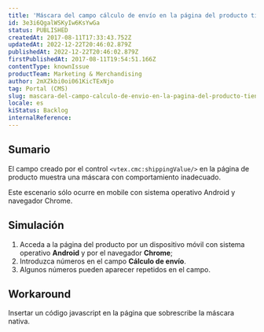 ```yaml
---
title: 'Máscara del campo cálculo de envío en la página del producto tiene comportamiento inadecuado'
id: 3e3i6QgalWSKyIw6KsYwGa
status: PUBLISHED
createdAt: 2017-08-11T17:33:43.752Z
updatedAt: 2022-12-22T20:46:02.879Z
publishedAt: 2022-12-22T20:46:02.879Z
firstPublishedAt: 2017-08-11T19:54:51.166Z
contentType: knownIssue
productTeam: Marketing & Merchandising
author: 2mXZkbi0oi061KicTExNjo
tag: Portal (CMS)
slug: mascara-del-campo-calculo-de-envio-en-la-pagina-del-producto-tiene-comportamiento-inadecuado
locale: es
kiStatus: Backlog
internalReference: 
---
```


## Sumario

El campo creado por el control `<vtex.cmc:shippingValue/>` en la página de producto muestra una máscara con comportamiento inadecuado.

Este escenario sólo ocurre en mobile con sistema operativo Android y navegador Chrome.

## Simulación

1. Acceda a la página del producto por un dispositivo móvil con sistema operativo __Android__ y por el navegador __Chrome__;
2. Introduzca números en el campo __Cálculo de envío__.
3. Algunos números pueden aparecer repetidos en el campo.

## Workaround

Insertar un código javascript en la página que sobrescribe la máscara nativa.

